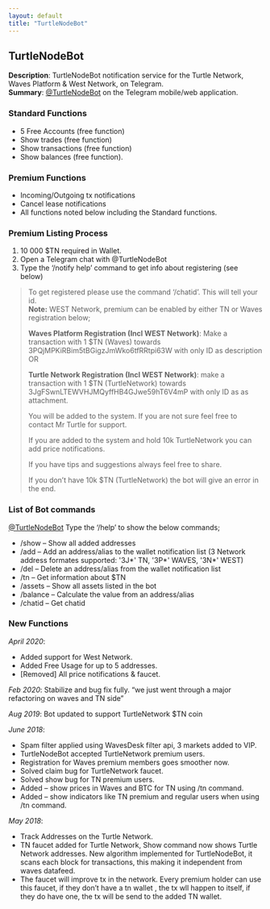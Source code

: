 ```yaml
---
layout: default
title: "TurtleNodeBot"
---
```

## TurtleNodeBot
**Description**: TurtleNodeBot notification service for the Turtle Network, Waves Platform & West Network, on Telegram.<br>
**Summary**: [@TurtleNodeBot](https://t.me/TurtleNodeBot) on the Telegram mobile/web application.

### Standard Functions

* 5 Free Accounts (free function)
* Show trades (free function)
* Show transactions (free function)
* Show balances (free function).

### Premium Functions

* Incoming/Outgoing tx notifications
* Cancel lease notifications
* All functions noted below including the Standard functions.

### Premium Listing Process

1. 10 000 $TN required in Wallet.
2. Open a Telegram chat with @TurtleNodeBot
3. Type the ‘/notify help’ command to get info about registering (see below)

> To get registered please use the command ‘/chatid’. This will tell your id.<br>
> **Note:** WEST Network, premium can be enabled by either TN or Waves registration below; 
>
> **Waves Platform Registration (Incl WEST Network)**: Make a transaction with 1 $TN (Waves) towards 3PQjMPKiRBim5tBGigzJmWko6tfRRtpi63W with only ID as description OR
>
> **Turtle Network Registration (Incl WEST Network)**:  make a transaction with 1 $TN (TurtleNetwork) towards 3JgFSwnLTEWVHJMQyffHB4GJwe59hT6V4mP with only ID as as attachment.
>
> You will be added to the system. If you are not sure feel free to contact Mr Turtle for support.
>
> If you are added to the system and hold 10k TurtleNetwork you can add price notifications.
>
> If you have tips and suggestions always feel free to share.
>
> If you don’t have 10k $TN (TurtleNetwork) the bot will give an error in the end.

### List of Bot commands

[@TurtleNodeBot](https://t.me/TurtleNodeBot) Type the ‘/help’ to show the below commands;

* /show – Show all added addresses
* /add – Add an address/alias to the wallet notification list (3 Network address formates supported: '3J*' TN, '3P*' WAVES, '3N*' WEST)
* /del – Delete an address/alias from the wallet notification list
* /tn – Get information about $TN
* /assets – Show all assets listed in the bot
* /balance – Calculate the value from an address/alias
* /chatid – Get chatid

### New Functions

*April 2020*:
* Added support for West Network.
* Added Free Usage for up to 5 addresses.
* [Removed] All price notifications & faucet.

*Feb 2020*: Stabilize and bug fix fully. “we just went through a major refactoring on waves and TN side”

*Aug 2019*: Bot updated to support TurtleNetwork $TN coin

*June 2018*:
* Spam filter applied using WavesDesk filter api, 3 markets added to VIP.
* TurtleNodeBot accepted TurtleNetwork premium users.
* Registration for Waves premium members goes smoother now.
* Solved claim bug for TurtleNetwork faucet.
* Solved show bug for TN premium users.
* Added – show prices in Waves and BTC for TN using /tn command.
* Added – show indicators like TN premium and regular users when using /tn command.

*May 2018*:
* Track Addresses on the Turtle Network.
* TN faucet added for Turtle Network, Show command now shows Turtle Network addresses. New algorithm implemented for TurtleNodeBot, it scans each block for transactions, this making it independent from waves datafeed.
* The faucet will improve tx in the network. Every premium holder can use this faucet, if they don’t have a tn wallet , the tx wll happen to itself, if they do have one, the tx will be send to the added TN wallet.



